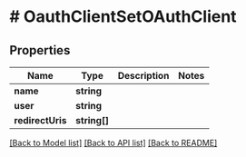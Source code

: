 # # OauthClientSetOAuthClient

## Properties

Name | Type | Description | Notes
------------ | ------------- | ------------- | -------------
**name** | **string** |  | 
**user** | **string** |  | 
**redirectUris** | **string[]** |  | 

[[Back to Model list]](../../README.md#documentation-for-models) [[Back to API list]](../../README.md#documentation-for-api-endpoints) [[Back to README]](../../README.md)



